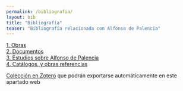 ```yaml
---
permalink: /bibliografia/
layout: bib
title: "Bibliografía"
teaser: "Bibliografía relacionada con Alfonso de Palencia"
---
```


[1. Obras](#obras)<br/>
[2. Documentos](#documentos)<br/>
[3. Estudios sobre Alfonso de Palencia](#estudios)<br/>
[4. Catálogos, y obras referencias](#catalogos)<br/>

[Colección en Zotero](https://www.zotero.org/groups/bibliografa_alfonso_de_palencia) que podrán exportarse automáticamente en este apartado web

